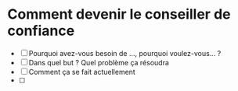 

# Comment devenir le conseiller de confiance

- [ ] Pourquoi avez-vous besoin de ..., pourquoi voulez-vous... ? 
- [ ] Dans quel but ? Quel problème ça résoudra
- [ ] Comment ça se fait actuellement
- [ ] 